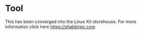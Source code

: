 # Tool
This has been converged into the Linux Kit storehouse. For more information click here https://shabbirpc.com
